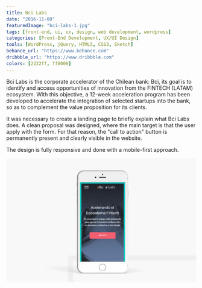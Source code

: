 ```yaml
---
title: Bci Labs
date: "2016-11-08"
featuredImage: "bci-labs-1.jpg"
tags: [front-end, ui, ux, design, web development, wordpress]
categories: [Front-End Development, UX/UI Design]
tools: [WordPress, jQuery, HTML5, CSS3, Sketch]
behance_url: "https://www.behance.com"
dribbble_url: "https://www.dribbble.com"
colors: [2222ff, ff0000]
---
```


Bci Labs is the corporate accelerator of the Chilean bank: Bci, its goal is to identify and access opportunities of innovation from the FINTECH (LATAM) ecosystem. With this objective, a 12-week acceleration program has been developed to accelerate the integration of selected startups into the bank, so as to complement the value proposition for its clients.

It was necessary to create a landing page to briefly explain what Bci Labs does. A clean proposal was designed, where the main target is that the user apply with the form. For that reason, the "call to action" button is permanently present and clearly visible in the website.

The design is fully responsive and done with a mobile-first approach.

![Bci Labs mobile website](bci-labs-1.jpg)
